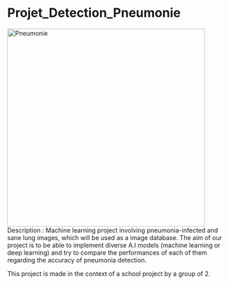 # Projet_Detection_Pneumonie
<img width="451" alt="Pneumonie" src="https://user-images.githubusercontent.com/114087019/225915044-b4bec001-ee96-4776-9bb2-1fd4ad4eac9a.PNG">
Description : Machine learning project involving  pneumonia-infected and sane lung images, which will be used as a image database. The aim of our project is to be able to implement diverse A.I models (machine learning or deep learning) and try to compare the performances of each of them regarding the accuracy of pneumonia detection.

This project is made in the context of a school project by a group of 2.
